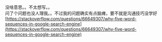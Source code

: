 没啥意思。。不太想写。。<br />问了个问题也没人理我。。不过我的问题确实有点脑瘫，要不就是沟通技巧没学好 [https://stackoverflow.com/questions/66649307/why-five-word-sequences-in-google-search-engine](https://stackoverflow.com/questions/66649307/why-five-word-sequences-in-google-search-engine)
